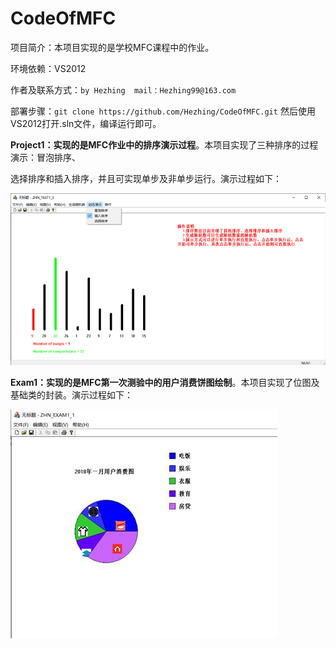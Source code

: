 # **CodeOfMFC**
项目简介：本项目实现的是学校MFC课程中的作业。

环境依赖：VS2012

作者及联系方式：`by Hezhing  mail：Hezhing99@163.com`

部署步骤：`git clone https://github.com/Hezhing/CodeOfMFC.git` 然后使用VS2012打开.sln文件，编译运行即可。



**Project1：**实现的是MFC作业中的**排序演示过程**。本项目实现了三种排序的过程演示：冒泡排序、

选择排序和插入排序，并且可实现单步及非单步运行。演示过程如下：

![image]( https://github.com/Hezhing/CodeOfMFC/blob/master/Project1/ResultImage/result.jpg )





**Exam1：**实现的是MFC第一次测验中的**用户消费饼图绘制**。本项目实现了位图及基础类的封装。演示过程如下：

![image]( https://github.com/Hezhing/CodeOfMFC/blob/master/Exam1/ResultImage/result.jpg )